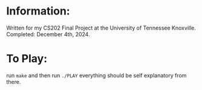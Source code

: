 

# Information:
Written for my CS202 Final Project at the University of Tennessee Knoxville.
Completed: December 4th, 2024.

# To Play:
run `make` and then run `./PLAY`
everything should be self explanatory from there.

